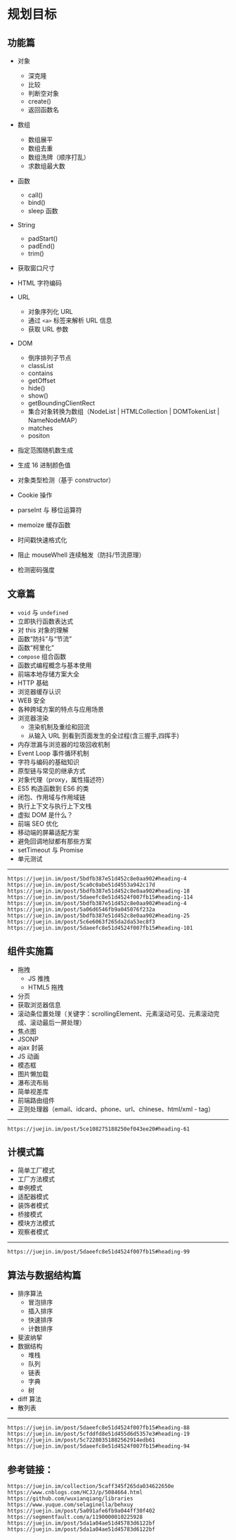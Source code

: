 # 规划目标

## 功能篇

- 对象
  - 深克隆
  - 比较
  - 判断空对象
  - create()
  - 返回函数名
- 数组
  - 数组展平
  - 数组去重
  - 数组洗牌（顺序打乱）
  - 求数组最大数
- 函数
  - call()
  - bind()
  - sleep 函数
- String

  - padStart()
  - padEnd()
  - trim()

- 获取窗口尺寸
- HTML 字符编码
- URL
  - 对象序列化 URL
  - 通过 `<a>` 标签来解析 URL 信息
  - 获取 URL 参数
- DOM

  - 倒序排列子节点
  - classList
  - contains
  - getOffset
  - hide()
  - show()
  - getBoundingClientRect
  - 集合对象转换为数组（NodeList | HTMLCollection | DOMTokenList | NameNodeMAP）
  - matches
  - positon

- 指定范围随机数生成
- 生成 16 进制颜色值
- 对象类型检测（基于 constructor）
- Cookie 操作
- parseInt 与 移位运算符
- memoize 缓存函数
- 时间戳快速格式化
- 阻止 mouseWhell 连续触发（防抖/节流原理）
- 检测密码强度

## 文章篇

- `void` 与 `undefined`
- 立即执行函数表达式
- 对 this 对象的理解
- 函数“防抖”与“节流”
- 函数“柯里化”
- `compose` 组合函数
- 函数式编程概念与基本使用
- 前端本地存储方案大全
- HTTP 基础
- 浏览器缓存认识
- WEB 安全
- 各种跨域方案的特点与应用场景
- 浏览器渲染
  - 渲染机制及重绘和回流
  - 从输入 URL 到看到页面发生的全过程(含三握手,四挥手)
- 内存泄漏与浏览器的垃圾回收机制
- Event Loop 事件循环机制
- 字符与编码的基础知识
- 原型链与常见的继承方式
- 对象代理（proxy，属性描述符）
- ES5 构造函数到 ES6 的类
- 闭包、作用域与作用域链
- 执行上下文与执行上下文栈
- 虚拟 DOM 是什么？
- 前端 SEO 优化
- 移动端的屏幕适配方案
- 避免回调地狱都有那些方案
- setTimeout 与 Promise
- 单元测试

---

    https://juejin.im/post/5bdfb387e51d452c8e0aa902#heading-4
    https://juejin.im/post/5ca0c0abe51d4553a942c17d
    https://juejin.im/post/5bdfb387e51d452c8e0aa902#heading-18
    https://juejin.im/post/5daeefc8e51d4524f007fb15#heading-114
    https://juejin.im/post/5bdfb387e51d452c8e0aa902#heading-4
    https://juejin.im/post/5a06d6546fb9a045076f232a
    https://juejin.im/post/5bdfb387e51d452c8e0aa902#heading-25
    https://juejin.im/post/5c6e6063f265da2da53ec8f3
    https://juejin.im/post/5daeefc8e51d4524f007fb15#heading-101

## 组件实施篇

- 拖拽
  - JS 推拽
  - HTML5 拖拽
- 分页
- 获取浏览器信息
- 滚动条位置处理（关键字：scrollingElement、元素滚动可见、元素滚动完成、滚动最后一屏处理）
- 焦点图
- JSONP
- ajax 封装
- JS 动画
- 模态框
- 图片懒加载
- 瀑布流布局
- 简单视差库
- 前端路由组件
- 正则处理器（email、idcard、phone、url、chinese、html/xml - tag）

---

    https://juejin.im/post/5ce108275188250ef043ee20#heading-61

## 计模式篇

- 简单工厂模式
- 工厂方法模式
- 单例模式
- 适配器模式
- 装饰者模式
- 桥接模式
- 模块方法模式
- 观察者模式

---

    https://juejin.im/post/5daeefc8e51d4524f007fb15#heading-99

## 算法与数据结构篇

- 排序算法
  - 冒泡排序
  - 插入排序
  - 快速排序
  - 计数排序
- 斐波纳挈
- 数据结构
  - 堆栈
  - 队列
  - 链表
  - 字典
  - 树
- diff 算法
- 散列表

---

    https://juejin.im/post/5daeefc8e51d4524f007fb15#heading-88
    https://juejin.im/post/5cfddfd8e51d455d6d5357e3#heading-19
    https://juejin.im/post/5c72280351882562914edb61
    https://juejin.im/post/5daeefc8e51d4524f007fb15#heading-94

## 参考链接：

    https://juejin.im/collection/5caff345f265da034622650e
    https://www.cnblogs.com/HCJJ/p/5084664.html
    https://github.com/wuxianqiang/libraries
    https://www.yuque.com/selaginella/behxuy
    https://juejin.im/post/5a091afe6fb9a044ff30f402
    https://segmentfault.com/a/1190000010225928
    https://juejin.im/post/5da1a04ae51d45783d6122bf
    https://juejin.im/post/5da1a04ae51d45783d6122bf
